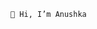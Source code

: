                                           👋 Hi, I’m Anushka
                
<!---
Anushka2195/Anushka2195 is a ✨ special ✨ repository because its `README.md` (this file) appears on your GitHub profile.
You can click the Preview link to take a look at your changes.
--->

